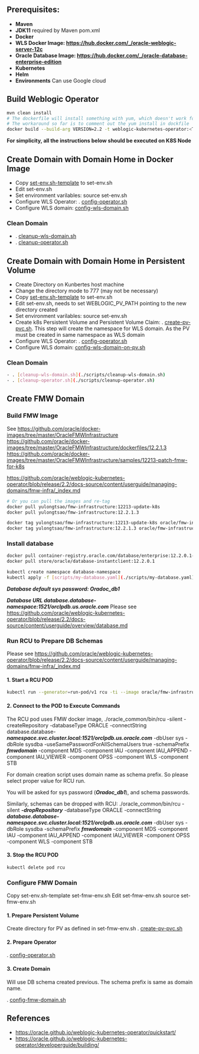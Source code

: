 
## Prerequisites:
- **Maven**
- **JDK11** required by Maven pom.xml
- **Docker**
- **WLS Docker Image: https://hub.docker.com/_/oracle-weblogic-server-12c**
- **Oracle Database Image: https://hub.docker.com/_/oracle-database-enterprise-edition**
- **Kubernetes**
- **Helm**
- **Environments** Can use Google cloud

## Build Weblogic Operator
``` bash
mvn clean install
# The dockerfile will install something with yum, which doesn't work for proxy. 
# The workaround so far is to comment out the yum install in dockfile
docker build --build-arg VERSION=2.2 -t weblogic-kubernetes-operator:<TAG> --no-cache=true .
```
**For simplicity, all the instructions below should be executed on K8S Node**

## Create Domain with Domain Home in Docker Image

- Copy [set-env.sh-template](./scripts/set-env.sh-template) to set-env.sh
- Edit set-env.sh
- Set environment varilables: source set-env.sh 
- Configure WLS Operator: . [config-operator.sh](./scripts/config-operator.sh)
- Configure WLS domain: [config-wls-domain.sh](./scripts/config-wls-domain.sh)

### Clean Domain
- . [cleanup-wls-domain.sh](./scripts/cleanup-wls-domain.sh)
- . [cleanup-operator.sh](./scripts/cleanup-operator.sh)

## Create Domain with Domain Home in Persistent Volume

- Create Directory on Kunbertes host machine
- Change the directory mode to 777 (may not be necessary)
- Copy [set-env.sh-template](./scripts/set-env.sh-template) to set-env.sh
- Edit set-env.sh, needs to set WEBLOGIC_PV_PATH pointing to the new directory created
- Set environment varilables: source set-env.sh 
- Create k8s Persistent Volume and Persistent Volume Claim: . [create-pv-pvc.sh](./scripts/create-pv-pvc.sh). This step will create the namespace for WLS domain. As the PV must be created in same namespace as WLS domain
- Configure WLS Operator: . [config-operator.sh](./scripts/config-operator.sh)
- Configure WLS domain: [config-wls-domain-on-pv.sh](./scripts/config-wls-domain-on-pv.sh)

### Clean Domain
```bash
- . [cleanup-wls-domain.sh](./scripts/cleanup-wls-domain.sh)
- . [cleanup-operator.sh](./scripts/cleanup-operator.sh)
```

## Create FMW Domain

### Build FMW Image
See https://github.com/oracle/docker-images/tree/master/OracleFMWInfrastructure
https://github.com/oracle/docker-images/tree/master/OracleFMWInfrastructure/dockerfiles/12.2.1.3
https://github.com/oracle/docker-images/tree/master/OracleFMWInfrastructure/samples/12213-patch-fmw-for-k8s

https://github.com/oracle/weblogic-kubernetes-operator/blob/release/2.2/docs-source/content/userguide/managing-domains/fmw-infra/_index.md

```bash
# Or you can pull the images and re-tag
docker pull yulongtsao/fmw-infrastructure:12213-update-k8s
docker pull yulongtsao/fmw-infrastructure:12.2.1.3

docker tag yulongtsao/fmw-infrastructure:12213-update-k8s oracle/fmw-infrastructure:12213-update-k8s
docker tag yulongtsao/fmw-infrastructure:12.2.1.3 oracle/fmw-infrastructure:12.2.1.3
```

### Install database
```bash
docker pull container-registry.oracle.com/database/enterprise:12.2.0.1-slim
docker pull store/oracle/database-instantclient:12.2.0.1

kubectl create namespace database-namespace
kubectl apply -f [scripts/my-database.yaml](./scripts/my-database.yaml)
```
***Database default sys password: Oradoc_db1***

***Database URL database.database-namespace:1521/orclpdb.us.oracle.com***
Please see https://github.com/oracle/weblogic-kubernetes-operator/blob/release/2.2/docs-source/content/userguide/overview/database.md

### Run RCU to Prepare DB Schemas ###
Please see https://github.com/oracle/weblogic-kubernetes-operator/blob/release/2.2/docs-source/content/userguide/managing-domains/fmw-infra/_index.md

#### 1. Start a RCU POD ####
```bash
kubectl run --generator=run-pod/v1 rcu -ti --image oracle/fmw-infrastructure:12.2.1.3 -- sleep 100000
```
#### 2. Connect to the POD to Execute Commands ####
The RCU pod uses FMW docker image, 
./oracle_common/bin/rcu -silent -createRepository -databaseType ORACLE -connectString database.database-***namespace.svc.cluster.local:1521/orclpdb.us.oracle.com*** -dbUser sys -dbRole sysdba -useSamePasswordForAllSchemaUsers true -schemaPrefix ***fmwdomain***  -component MDS -component IAU -component IAU_APPEND -component IAU_VIEWER -component  OPSS -component  WLS -component STB

For domain creation script uses domain name as schema prefix. So please select proper value for RCU run.

You will be asked for sys password (***Oradoc_db1***), and schema passwords.

Similarly, schemas can be dropped with RCU:
./oracle_common/bin/rcu -silent ***-dropRepository*** -databaseType ORACLE -connectString ***database.database-namespace.svc.cluster.local:1521/orclpdb.us.oracle.com*** -dbUser sys -dbRole sysdba -schemaPrefix ***fmwdomain***  -component MDS -component IAU -component IAU_APPEND -component IAU_VIEWER -component  OPSS -component  WLS -component STB

#### 3. Stop the RCU POD ####
```bash
kubectl delete pod rcu
```
### Configure FMW Domain ###
Copy set-env.sh-template set-fmw-env.sh
Edit set-fmw-env.sh
source set-fmw-env.sh

#### 1. Prepare Persistent Volume ####
Create directory for PV as defined in set-fmw-env.sh
. [create-pv-pvc.sh](./scripts/create-pv-pvc)

#### 2. Prepare Operator ####
. [config-operator.sh](./scripts/config-operator.sh)

#### 3. Create Domain ####
Will use DB schema created previous. The schema prefix is same as domain name.

. [config-fmw-domain.sh](./scripts/config-fmw-domain.sh)

## References
- https://oracle.github.io/weblogic-kubernetes-operator/quickstart/
- https://oracle.github.io/weblogic-kubernetes-operator/developerguide/building/
